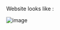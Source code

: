 Website looks like :

![image](https://github.com/mario085/Landing-Page-Dicoding/assets/69971608/e34083d6-c013-46b9-9ec0-23d81a1e97be)
